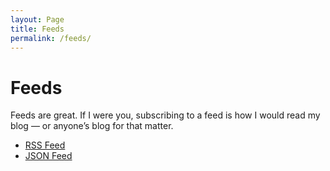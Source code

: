 ```yaml
---
layout: Page
title: Feeds
permalink: /feeds/
---
```


# Feeds

Feeds are great. If I were you, subscribing to a feed is how I would read my blog — or anyone’s blog for that matter.

- [RSS Feed](../feed.xml)
- [JSON Feed](../feed.json)
